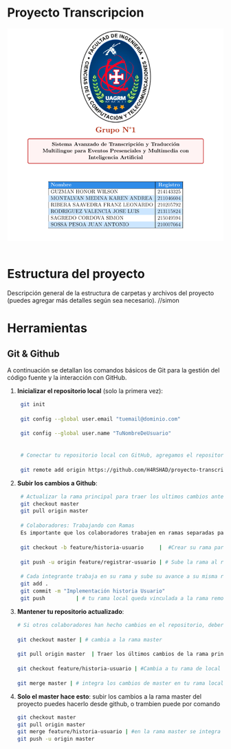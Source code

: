 # Proyecto Transcripcion
![](./documentacion/img/caratula.png)
<br/><br/>

# Estructura del proyecto
Descripción general de la estructura de carpetas y archivos del proyecto (puedes agregar más detalles según sea necesario).
//simon

# Herramientas
## Git & Github

A continuación se detallan los comandos básicos de Git para la gestión del código fuente y la interacción con GitHub.
1. **Inicializar el repositorio local** (solo la primera vez):

   ```bash
    git init

    git config --global user.email "tuemail@dominio.com"

    git config --global user.name "TuNombreDeUsuario"
  

    # Conectar tu repositorio local con GitHub, agregamos el repositorio remoto de GitHub (solo la primera vez).

    git remote add origin https://github.com/H4RSHAD/proyecto-transcripcion.git 
    ```
2. **Subir los cambios a Github**:
   ```bash
    # Actualizar la rama principal para traer los ultimos cambios antes de enviar los tuyos.
    git checkout master
    git pull origin master

    # Colaboradores: Trabajando con Ramas
    Es importante que los colaboradores trabajen en ramas separadas para evitar conflictos

    git checkout -b feature/historia-usuario     |  #Crear su rama para la historia de usuario asignada 
    
    git push -u origin feature/registrar-usuario | # Sube la rama al repositorio, la primera vez se usa -u origin para vincular el local con el remoto

    # Cada integrante trabaja en su rama y sube su avance a su misma rama
    git add .
    git commit -m "Implementación historia Usuario"
    git push          | # tu rama local queda vinculada a la rama remota, y ya no necesitarás especificarla cada vez.
    ```
3. **Mantener tu repositorio actualizado**:
    ```bash
    # Si otros colaboradores han hecho cambios en el repositorio, deberás actualizar tu copia local antes de poder subir tus propios cambios.
    
    git checkout master | # cambia a la rama master

    git pull origin master  | Traer los últimos cambios de la rama principal (master):

    git checkout feature/historia-usuario | #Cambia a tu rama de local o de trabajo

    git merge master | # integra los cambios de master en tu rama local

    ```
4. **Solo el master hace esto**:
    subir los cambios a la rama master del proyecto puedes hacerlo desde github, o trambien puede por comando
    ```bash
    git checkout master
    git pull origin master
    git merge feature/historia-usuario | #en la rama master se integra la historia de usuario asignada
    git push -u origin master
    ```